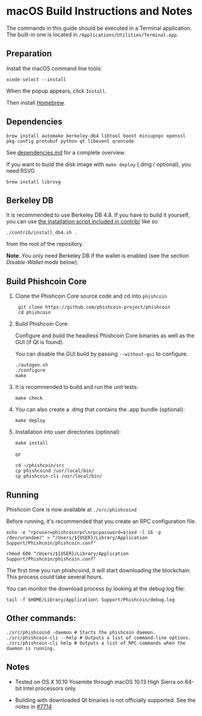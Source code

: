 macOS Build Instructions and Notes
====================================
The commands in this guide should be executed in a Terminal application.
The built-in one is located in `/Applications/Utilities/Terminal.app`.

Preparation
-----------
Install the macOS command line tools:

`xcode-select --install`

When the popup appears, click `Install`.

Then install [Homebrew](https://brew.sh).

Dependencies
----------------------

    brew install automake berkeley-db4 libtool boost miniupnpc openssl pkg-config protobuf python qt libevent qrencode

See [dependencies.md](dependencies.md) for a complete overview.

If you want to build the disk image with `make deploy` (.dmg / optional), you need RSVG

    brew install librsvg

Berkeley DB
-----------
It is recommended to use Berkeley DB 4.8. If you have to build it yourself,
you can use [the installation script included in contrib/](/contrib/install_db4.sh)
like so

```shell
./contrib/install_db4.sh .
```

from the root of the repository.

**Note**: You only need Berkeley DB if the wallet is enabled (see the section *Disable-Wallet mode* below).

Build Phishcoin Core
------------------------

1. Clone the Phishcoin Core source code and cd into `phishcoin`

        git clone https://github.com/phishcoin-project/phishcoin
        cd phishcoin

2.  Build Phishcoin Core:

    Configure and build the headless Phishcoin Core binaries as well as the GUI (if Qt is found).

    You can disable the GUI build by passing `--without-gui` to configure.

        ./autogen.sh
        ./configure
        make

3.  It is recommended to build and run the unit tests:

        make check

4.  You can also create a .dmg that contains the .app bundle (optional):

        make deploy

5.  Installation into user directories (optional):

        make install

    or

        cd ~/phishcoin/src
        cp phishcoind /usr/local/bin/
        cp phishcoin-cli /usr/local/bin/

Running
-------

Phishcoin Core is now available at `./src/phishcoind`

Before running, it's recommended that you create an RPC configuration file.

    echo -e "rpcuser=phishcoinrpc\nrpcpassword=$(xxd -l 16 -p /dev/urandom)" > "/Users/${USER}/Library/Application Support/Phishcoin/phishcoin.conf"

    chmod 600 "/Users/${USER}/Library/Application Support/Phishcoin/phishcoin.conf"

The first time you run phishcoind, it will start downloading the blockchain. This process could take several hours.

You can monitor the download process by looking at the debug.log file:

    tail -f $HOME/Library/Application\ Support/Phishcoin/debug.log

Other commands:
-------

    ./src/phishcoind -daemon # Starts the phishcoin daemon.
    ./src/phishcoin-cli --help # Outputs a list of command-line options.
    ./src/phishcoin-cli help # Outputs a list of RPC commands when the daemon is running.

Notes
-----

* Tested on OS X 10.10 Yosemite through macOS 10.13 High Sierra on 64-bit Intel processors only.

* Building with downloaded Qt binaries is not officially supported. See the notes in [#7714](https://github.com/bitcoin/bitcoin/issues/7714)
